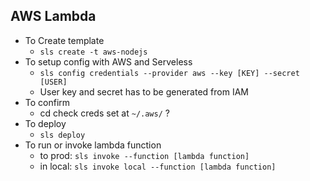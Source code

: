 ## AWS Lambda

- To Create template
  - `sls create -t aws-nodejs`
- To setup config with AWS and Serveless
  - `sls config credentials --provider aws --key [KEY] --secret [USER]`
  - User key and secret has to be generated from IAM 
- To confirm
  - cd check creds set at `~/.aws/` ?
- To deploy
  - `sls deploy`
- To run or invoke lambda function
  - to prod: `sls invoke --function [lambda function]` 
  - in local: `sls invoke local --function [lambda function]`